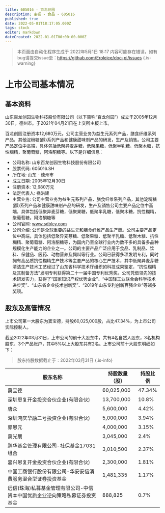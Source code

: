 ```yaml
---
title: 605016 - 百龙创园
description: 主板 - 食品 - 605016
published: true
date: 2022-05-01T18:17:05.000Z
tags: stock
editor: markdown
dateCreated: 2022-01-01T00:00:00.000Z
---
```


> 本页面由自动化程序生成于 2022年5月1日 18:17
> 内容可能存在错误，如有bug请提交issue至：https://github.com/Eroleice/doc-pi/issues
{.is-warning}

# 上市公司基本情况

## 基本资料

山东百龙创园生物科技股份有限公司（以下简称“百龙创园”）成立于2005年12月30日，德州市。于2021年04月21日在上交所主板上市。

百龙创园注册资本12,680万元，公司主营业务为益生元系列产品，膳食纤维系列产品，其他淀粉糖(醇)系列产品和健康甜味剂产品的研发，生产及销售。公司主要产品定位中高端，具体包括低聚异麦芽糖，低聚果糖，低聚半乳糖，低聚木糖，抗性糊精，聚葡萄糖，阿洛酮糖等。以下是详细信息：

- 公司名称: 山东百龙创园生物科技股份有限公司
- 股票代码: 605016.SH
- 所在地: 山东 - 德州市
- 成立日期: 2005年12月30日
- 注册资本: 12,680万元
- 法定代表人: 禚洪建
- 主营业务: 公司主营业务为益生元系列产品，膳食纤维系列产品，其他淀粉糖(醇)系列产品和健康甜味剂产品的研发，生产及销售公司主要产品定位中高端，具体包括低聚异麦芽糖，低聚果糖，低聚半乳糖，低聚木糖，抗性糊精，聚葡萄糖，阿洛酮糖等
- 公司官网: www.sdblcy.com
- 公司介绍: 公司是全球重要的益生元和膳食纤维产品生产商。公司主要产品定位中高端，具体包括低聚异麦芽糖、低聚果糖、低聚半乳糖、低聚木糖、抗性糊精、聚葡萄糖、阿洛酮糖等，为国内乃至全球行业内为数不多的具备多品种规模化生产能力的企业之一。公司的主要产品广泛应用于食品、乳制品、饮料、保健品、医药、动物营养及饲料等行业。公司已获得多项发明专利，同时拥有高品质抗性糊精生产技术等主要产品的核心生产技术，其中低聚异麦芽糖清洁生产技术工艺经过了山东省科学技术厅组织的科技成果鉴定，“抗性糊精及其制备方法”发明专利获得第二十一届中国专利优秀奖。公司凭借领先的技术研发实力，获得了“国家知识产权优势企业”、“中国轻工业联合会科学技术进步奖”、“山东省企业技术创新奖”、“2019年山东专利创新百强企业”等诸多奖项。


## 股东及高管情况

上市公司第一大股东为窦宝德，持股60,025,000股，占比47.34%，为上市公司实际控制人。

截至2022年03月31日，上市公司的前十大股东中，共有4名自然人股东，3名机构股东，3个产品账户，其中5%以上大股东共有2名。上市公司前十大股东明细如下：

> 股东持股数据截止于：2022年03月31日
{.is-info}

| 股东名称 | 持股数量（股） | 持股比例 |
| --- | --- | --- |
| 窦宝德 | 60,025,000 | 47.34% |
| 深圳恩复开金投资合伙企业(有限合伙) | 13,700,000 | 10.8% |
| 唐众 | 5,600,000 | 4.42% |
| 深圳鸿庆华融二号投资企业(有限合伙) | 5,000,000 | 3.94% |
| 郭恩元 | 4,000,000 | 3.15% |
| 窦光朋 | 3,045,000 | 2.4% |
| 鹏华基金管理有限公司-社保基金17031组合 | 3,010,500 | 2.37% |
| 嘉兴恩复开金投资合伙企业(有限合伙) | 2,300,000 | 1.81% |
| 中国工商银行股份有限公司-华安安信消费服务混合型证券投资基金 | 1,481,335 | 1.17% |
| 远信(珠海)私募基金管理有限公司-中信资本中国优质企业逆向策略私募证券投资基金 | 888,825 | 0.7% |




